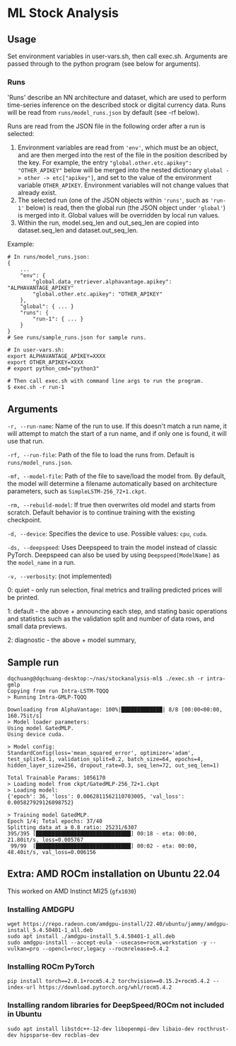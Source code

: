 # ML Stock Analysis
## Usage
Set environment variables in user-vars.sh, then call exec.sh. Arguments are passed through to the python program (see below for arguments).

### Runs
'Runs' describe an NN architecture and dataset, which are used to perform time-series inference on the described stock or digital currency data. Runs will be read from `runs/model_runs.json` by default (see -rf below).

Runs are read from the JSON file in the following order after a run is selected:
1. Environment variables are read from `'env'`, which must be an object, and are then merged into the rest of the file in the position described by the key. For example, the entry `"global.other.etc.apikey": "OTHER_APIKEY"` below will be merged into the nested dictionary `global -> other -> etc["apikey"]`, and set to the value of the environment variable `OTHER_APIKEY`. Environment variables will not change values that already exist.
2. The selected run (one of the JSON objects within `'runs'`, such as `'run-1'` below) is read, then the global run (the JSON object under `'global'`) is merged into it. Global values will be overridden by local run values.
3. Within the run, model.seq_len and out_seq_len are copied into dataset.seq_len and dataset.out_seq_len. 

Example:
```
# In runs/model_runs.json:
{
    ...
    "env": {
        "global.data_retriever.alphavantage.apikey": "ALPHAVANTAGE_APIKEY"
        "global.other.etc.apikey": "OTHER_APIKEY"
    },
    "global": { ... }
    "runs": {
        "run-1": { ... }
    }
}
# See runs/sample_runs.json for sample runs.

# In user-vars.sh:
export ALPHAVANTAGE_APIKEY=XXXX
export OTHER_APIKEY=XXXX
# export python_cmd="python3"

# Then call exec.sh with command line args to run the program.
$ exec.sh -r run-1
```
## Arguments
`-r, --run-name`: Name of the run to use. If this doesn't match a run name, it will attempt to match the start of a run name, and if only one is found, it will use that run.

`-rf, --run-file`: Path of the file to load the runs from. Default is `runs/model_runs.json`.

`-mf, --model-file`: Path of the file to save/load the model from. 
By default, the model will determine a filename automatically based on architecture parameters, such as `SimpleLSTM-256_72+1.ckpt`.

`-rm, --rebuild-model`: If true then overwrites old model and starts from scratch.
Default behavior is to continue training with the existing checkpoint.

`-d, --device`: Specifies the device to use. Possible values: `cpu`, `cuda`.

`-ds, --deepspeed`: Uses Deepspeed to train the model instead of classic PyTorch. Deepspeed can also be used by using `Deepspeed[ModelName]` as the `model_name` in a run.

`-v, --verbosity`: (not implemented)

0: quiet - only run selection, final metrics and trailing predicted prices will be printed.

1: default - the above + announcing each step, and stating basic operations and statistics such as the validation split and number of data rows, and small data previews.

2: diagnostic - the above + model summary, 

## Sample run
```
dqchuang@dqchuang-desktop:~/nas/stockanalysis-ml$ ./exec.sh -r intra-gmlp
Copying from run Intra-LSTM-TQQQ
> Running Intra-GMLP-TQQQ

Downloading from AlphaVantage: 100%|█████████████| 8/8 [00:00<00:00, 160.75it/s]
> Model loader parameters:
Using model GatedMLP.
Using device cuda.

> Model config:
StandardConfig(loss='mean_squared_error', optimizer='adam', test_split=0.1, validation_split=0.2, batch_size=64, epochs=4, hidden_layer_size=256, dropout_rate=0.3, seq_len=72, out_seq_len=1)

Total Trainable Params: 1056170
> Loading model from ckpt/GatedMLP-256_72+1.ckpt
> Loading model:
{'epoch': 36, 'loss': 0.0062811562110703005, 'val_loss': 0.005827929126098752}

> Training model GatedMLP.
Epoch 1/4; Total epochs: 37/40
Splitting data at a 0.8 ratio: 25231/6307
395/395 [██████████████████████████████] 00:18 - eta: 00:00, 21.80it/s, loss=0.005767
 99/99  [██████████████████████████████] 00:02 - eta: 00:00, 48.40it/s, val_loss=0.006156
```

## Extra: AMD ROCm installation on Ubuntu 22.04
This worked on AMD Instinct MI25 (`gfx1030`)
### Installing AMDGPU
    wget https://repo.radeon.com/amdgpu-install/22.40/ubuntu/jammy/amdgpu-install_5.4.50401-1_all.deb
    sudo apt install ./amdgpu-install_5.4.50401-1_all.deb
    sudo amdgpu-install --accept-eula --usecase=rocm,workstation -y --vulkan=pro --opencl=rocr,legacy --rocmrelease=5.4.2
### Installing ROCm PyTorch
    pip install torch==2.0.1+rocm5.4.2 torchvision==0.15.2+rocm5.4.2 --index-url https://download.pytorch.org/whl/rocm5.4.2
### Installing random libraries for DeepSpeed/ROCm not included in Ubuntu
    sudo apt install libstdc++-12-dev libopenmpi-dev libaio-dev rocthrust-dev hipsparse-dev rocblas-dev
